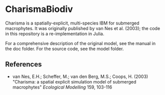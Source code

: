 # CharismaBiodiv
Charisma is a spatially-explicit, multi-species IBM for submerged macrophytes. It was originally published by van Nes et al. (2003); the code in this repository is a re-implementation in Julia.

For a comprehensive description of the original model, see the manual in the doc folder. For the source code, see the model folder.

## References

- van Nes, E.H.; Scheffer, M.; van den Berg, M.S.; Coops, H. (2003) "Charisma:
  a spatial explicit simulation model of submerged macrophytes" 
  *Ecological Modelling* 159, 103-116
